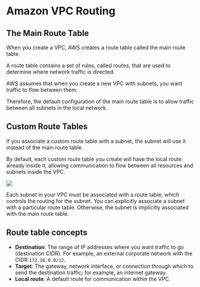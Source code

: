 # Amazon VPC Routing

## The Main Route Table

When you create a VPC, AWS creates a route table called the main route table.

A route table contains a set of rules, called routes, that are used to determine where network traffic is directed. 

AWS assumes that when you create a new VPC with subnets, you want traffic to flow between them. 

Therefore, the default configuration of the main route table is to allow traffic between all subnets in the local network.


## Custom Route Tables

If you associate a custom route table with a subnet, the subnet will use it instead of the main route table. 

By default, each custom route table you create will have the local route already inside it, allowing communication to flow between all resources and subnets inside the VPC.

![](https://d3c33hcgiwev3.cloudfront.net/imageAssetProxy.v1/69m1UQ52QS6ZtVEOdsEuvg_6d98f06359fd4ce9bd3233180011cf7d_Screen-Shot-2021-01-19-at-1.24.00-PM.png?expiry=1662595200000&hmac=Eqa_nS16LUS5lBykUe3FuEe_KHDVeCE7RhZM_XC2P6I)

Each subnet in your VPC must be associated with a route table, which controls the routing for the subnet. You can explicitly associate a subnet with a particular route table. Otherwise, the subnet is implicitly associated with the main route table.

## Route table concepts

- **Destination**: The range of IP addresses where you want traffic to go (destination CIDR). For example, an external corporate network with the CIDR `172.16.0.0/12`.
- **Target**: The gateway, network interface, or connection through which to send the destination traffic; for example, an internet gateway.
- **Local route**: A default route for communication within the VPC.
